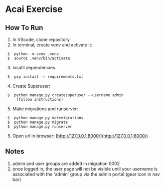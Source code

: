 # Acai Exercise

##  How To Run
1. In VScode, clone repository
2. In terminal, create venv and activate it:
```
 $  python -m venv .venv
 $  source .venv/bin/activate
```
3. Insatll dependencies
```
 $  pip install -r requirements.txt
```
4. Create Superuser:
```
 $  python manage.py createsuperuser --username admin
     (follow instructions)
```
5. Make migrations and runserver:
```
 $  python manage.py makemigrations
 $  python manage.py migrate
 $  python manage.py runserver
```
5. Open url in browser: [http://127.0.0.1:8000/](http://127.0.0.1:8000/)


##  Notes
1. admin and user groups are added in migration 0002
2. once logged in, the user page will not be visible until your username is associated with the 'admin' group via the admin portal (gear icon in nav bar)
